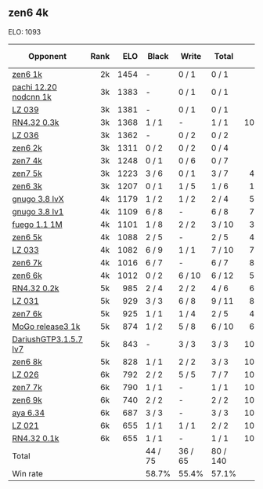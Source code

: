 ## zen6 4k ##

ELO: 1093

Opponent | Rank | ELO | Black | Write | Total | Win rate
---------|-----:|----:|-------|-------|-------|-------:
[zen6 1k](zen6%201k.md) | 2k | 1454 | - | 0 / 1 | 0 / 1 | 0.0%
[pachi 12.20 nodcnn 1k](pachi%2012.20%20nodcnn%201k.md) | 3k | 1383 | - | 0 / 1 | 0 / 1 | 0.0%
[LZ 039](LZ%20039.md) | 3k | 1381 | - | 0 / 1 | 0 / 1 | 0.0%
[RN4.32 0.3k](RN4.32%200.3k.md) | 3k | 1368 | 1 / 1 | - | 1 / 1 | 100.0%
[LZ 036](LZ%20036.md) | 3k | 1362 | - | 0 / 2 | 0 / 2 | 0.0%
[zen6 2k](zen6%202k.md) | 3k | 1311 | 0 / 2 | 0 / 2 | 0 / 4 | 0.0%
[zen7 4k](zen7%204k.md) | 3k | 1248 | 0 / 1 | 0 / 6 | 0 / 7 | 0.0%
[zen7 5k](zen7%205k.md) | 3k | 1223 | 3 / 6 | 0 / 1 | 3 / 7 | 42.9%
[zen6 3k](zen6%203k.md) | 3k | 1207 | 0 / 1 | 1 / 5 | 1 / 6 | 16.7%
[gnugo 3.8 lvX](gnugo%203.8%20lvX.md) | 4k | 1179 | 1 / 2 | 1 / 2 | 2 / 4 | 50.0%
[gnugo 3.8 lv1](gnugo%203.8%20lv1.md) | 4k | 1109 | 6 / 8 | - | 6 / 8 | 75.0%
[fuego 1.1 1M](fuego%201.1%201M.md) | 4k | 1101 | 1 / 8 | 2 / 2 | 3 / 10 | 30.0%
[zen6 5k](zen6%205k.md) | 4k | 1088 | 2 / 5 | - | 2 / 5 | 40.0%
[LZ 033](LZ%20033.md) | 4k | 1082 | 6 / 9 | 1 / 1 | 7 / 10 | 70.0%
[zen6 7k](zen6%207k.md) | 4k | 1016 | 6 / 7 | - | 6 / 7 | 85.7%
[zen6 6k](zen6%206k.md) | 4k | 1012 | 0 / 2 | 6 / 10 | 6 / 12 | 50.0%
[RN4.32 0.2k](RN4.32%200.2k.md) | 5k | 985 | 2 / 4 | 2 / 2 | 4 / 6 | 66.7%
[LZ 031](LZ%20031.md) | 5k | 929 | 3 / 3 | 6 / 8 | 9 / 11 | 81.8%
[zen7 6k](zen7%206k.md) | 5k | 925 | 1 / 1 | 1 / 4 | 2 / 5 | 40.0%
[MoGo release3 1k](MoGo%20release3%201k.md) | 5k | 874 | 1 / 2 | 5 / 8 | 6 / 10 | 60.0%
[DariushGTP3.1.5.7 lv7](DariushGTP3.1.5.7%20lv7.md) | 5k | 843 | - | 3 / 3 | 3 / 3 | 100.0%
[zen6 8k](zen6%208k.md) | 5k | 828 | 1 / 1 | 2 / 2 | 3 / 3 | 100.0%
[LZ 026](LZ%20026.md) | 6k | 792 | 2 / 2 | 5 / 5 | 7 / 7 | 100.0%
[zen7 7k](zen7%207k.md) | 6k | 790 | 1 / 1 | - | 1 / 1 | 100.0%
[zen6 9k](zen6%209k.md) | 6k | 740 | 2 / 2 | - | 2 / 2 | 100.0%
[aya 6.34](aya%206.34.md) | 6k | 687 | 3 / 3 | - | 3 / 3 | 100.0%
[LZ 021](LZ%20021.md) | 6k | 655 | 1 / 1 | 1 / 1 | 2 / 2 | 100.0%
[RN4.32 0.1k](RN4.32%200.1k.md) | 6k | 655 | 1 / 1 | - | 1 / 1 | 100.0%
Total | | | 44 / 75 | 36 / 65 | 80 / 140 | 
Win rate| | | 58.7% | 55.4% | 57.1% | 
